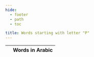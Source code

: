 ```yaml
---
hide:
  - footer
  - path
  - toc

title: Words starting with letter "P"
---
```


|  | Words in Arabic |
| ---- | ---- |